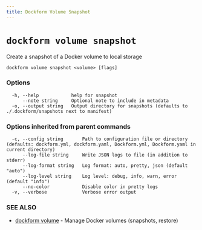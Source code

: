 ```yaml
---
title: Dockform Volume Snapshot
---
```


# `dockform volume snapshot`

Create a snapshot of a Docker volume to local storage

```
dockform volume snapshot <volume> [flags]
```

### Options

```
  -h, --help            help for snapshot
      --note string     Optional note to include in metadata
  -o, --output string   Output directory for snapshots (defaults to ./.dockform/snapshots next to manifest)
```

### Options inherited from parent commands

```
  -c, --config string       Path to configuration file or directory (defaults: dockform.yml, dockform.yaml, Dockform.yml, Dockform.yaml in current directory)
      --log-file string     Write JSON logs to file (in addition to stderr)
      --log-format string   Log format: auto, pretty, json (default "auto")
      --log-level string    Log level: debug, info, warn, error (default "info")
      --no-color            Disable color in pretty logs
  -v, --verbose             Verbose error output
```

### SEE ALSO

* [dockform volume](/cli/dockform_volume)	 - Manage Docker volumes (snapshots, restore)

